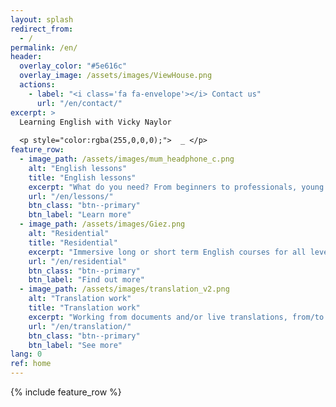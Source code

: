 ```yaml
---
layout: splash
redirect_from:
  - /
permalink: /en/
header:
  overlay_color: "#5e616c"
  overlay_image: /assets/images/ViewHouse.png
  actions:
    - label: "<i class='fa fa-envelope'></i> Contact us"
      url: "/en/contact/"
excerpt: >
  Learning English with Vicky Naylor
  
  <p style="color:rgba(255,0,0,0);">  _ </p>
feature_row:
  - image_path: /assets/images/mum_headphone_c.png
    alt: "English lessons"
    title: "English lessons"
    excerpt: "What do you need? From beginners to professionals, young and old, at home or remotely."
    url: "/en/lessons/"
    btn_class: "btn--primary"
    btn_label: "Learn more"
  - image_path: /assets/images/Giez.png
    alt: "Residential"
    title: "Residential"
    excerpt: "Immersive long or short term English courses for all levels, or for holidaymakers, or even just a cup of tea!"
    url: "/en/residential"
    btn_class: "btn--primary"
    btn_label: "Find out more"
  - image_path: /assets/images/translation_v2.png
    alt: "Translation work"
    title: "Translation work"
    excerpt: "Working from documents and/or live translations, from/to English and from/to French."
    url: "/en/translation/"
    btn_class: "btn--primary"
    btn_label: "See more"    
lang: 0
ref: home
---
```


{% include feature_row %}
